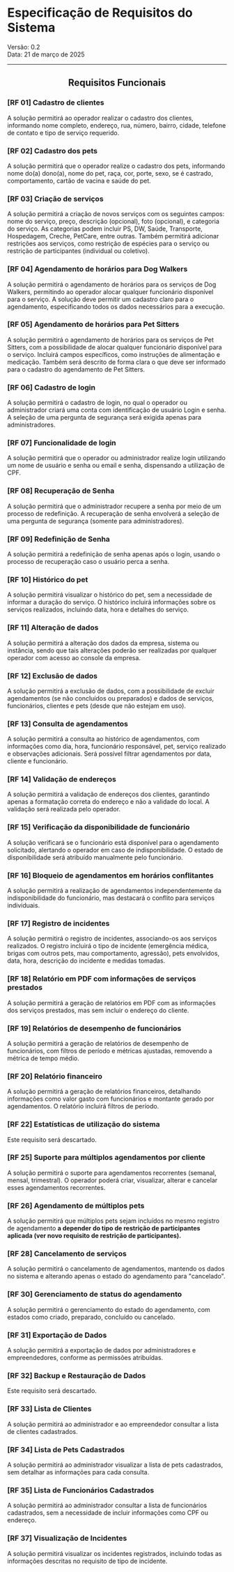# Especificação de Requisitos do Sistema
Versão: 0.2  
Data: 21 de março de 2025
<hr>  

## <center>Requisitos Funcionais</center>

### [RF 01] Cadastro de clientes
A solução permitirá ao operador realizar o cadastro dos clientes, informando nome completo, endereço, rua, número, bairro, cidade, telefone de contato e tipo de serviço requerido.

### [RF 02] Cadastro dos pets
A solução permitirá que o operador realize o cadastro dos pets, informando nome do(a) dono(a), nome do pet, raça, cor, porte, sexo, se é castrado, comportamento, cartão de vacina e saúde do pet.

### [RF 03] Criação de serviços
A solução permitirá a criação de novos serviços com os seguintes campos: nome do serviço, preço, descrição (opcional), foto (opcional), e categoria do serviço. As categorias podem incluir PS, DW, Saúde, Transporte, Hospedagem, Creche, PetCare, entre outras. Também permitirá adicionar restrições aos serviços, como restrição de espécies para o serviço ou restrição de participantes (individual ou coletivo).

### [RF 04] Agendamento de horários para Dog Walkers
A solução permitirá o agendamento de horários para os serviços de Dog Walkers, permitindo ao operador alocar qualquer funcionário disponível para o serviço<!-- CONTROLAR ATRAVÉS DE RESTRIÇÃO DE PARTICIPANTES:", bem como incluir múltiplos pets para o mesmo dono" -->. A solução deve permitir um cadastro claro para o agendamento, especificando todos os dados necessários para a execução.

### [RF 05] Agendamento de horários para Pet Sitters
A solução permitirá o agendamento de horários para os serviços de Pet Sitters, com a possibilidade de alocar qualquer funcionário disponível para o serviço. Incluirá campos específicos, como instruções de alimentação e medicação. Também será descrito de forma clara o que deve ser informado para o cadastro do agendamento de Pet Sitters.

### [RF 06] Cadastro de login
A solução permitirá o cadastro de login, no qual o operador ou administrador criará uma conta com identificação de usuário Login e senha. A seleção de uma pergunta de segurança será exigida apenas para administradores.

### [RF 07] Funcionalidade de login
A solução permitirá que o operador ou administrador realize login utilizando um nome de usuário e senha ou email e senha, dispensando a utilização de CPF.

### [RF 08] Recuperação de Senha
A solução permitirá que o administrador recupere a senha por meio de um processo de redefinição. A recuperação de senha envolverá a seleção de uma pergunta de segurança (somente para administradores).

### [RF 09] Redefinição de Senha
A solução permitirá a redefinição de senha apenas após o login, usando o processo de recuperação caso o usuário perca a senha.

### [RF 10] Histórico do pet
A solução permitirá visualizar o histórico do pet, sem a necessidade de informar a duração do serviço. O histórico incluirá informações sobre os serviços realizados, incluindo data, hora e detalhes do serviço.

### [RF 11] Alteração de dados
A solução permitirá a alteração dos dados da empresa, sistema ou instância, sendo que tais alterações poderão ser realizadas por qualquer operador com acesso ao console da empresa.

### [RF 12] Exclusão de dados
A solução permitirá a exclusão de dados, com a possibilidade de excluir agendamentos (se não concluídos ou preparados) e dados de serviços, funcionários, clientes e pets (desde que não estejam em uso).

### [RF 13] Consulta de agendamentos
A solução permitirá a consulta ao histórico de agendamentos, com informações como dia, hora, funcionário responsável, pet, serviço realizado e observações adicionais. Será possível filtrar agendamentos por data, cliente e funcionário.

### [RF 14] Validação de endereços
A solução permitirá a validação de endereços dos clientes, garantindo apenas a formatação correta do endereço e não a validade do local. A validação será realizada pelo operador.

### [RF 15] Verificação da disponibilidade de funcionário
A solução verificará se o funcionário está disponível para o agendamento solicitado, alertando o operador em caso de indisponibilidade. O estado de disponibilidade será atribuído manualmente pelo funcionário.

### [RF 16] Bloqueio de agendamentos em horários conflitantes
A solução permitirá a realização de agendamentos independentemente da indisponibilidade do funcionário, mas destacará o conflito para serviços individuais.

### [RF 17] Registro de incidentes
A solução permitirá o registro de incidentes, associando-os aos serviços realizados. O registro incluirá o tipo de incidente (emergência médica, brigas com outros pets, mau comportamento, agressão), pets envolvidos, data, hora, descrição do incidente e medidas tomadas.

### [RF 18] Relatório em PDF com informações de serviços prestados
A solução permitirá a geração de relatórios em PDF com as informações dos serviços prestados, mas sem incluir o endereço do cliente.

### [RF 19] Relatórios de desempenho de funcionários
A solução permitirá a geração de relatórios de desempenho de funcionários, com filtros de período e métricas ajustadas, removendo a métrica de tempo médio.

### [RF 20] Relatório financeiro
A solução permitirá a geração de relatórios financeiros, detalhando informações como valor gasto com funcionários e montante gerado por agendamentos. O relatório incluirá filtros de período.

### [RF 22] Estatísticas de utilização do sistema
Este requisito será descartado.

### [RF 25] Suporte para múltiplos agendamentos por cliente
A solução permitirá o suporte para agendamentos recorrentes (semanal, mensal, trimestral). O operador poderá criar, visualizar, alterar e cancelar esses agendamentos recorrentes.

### [RF 26] Agendamento de múltiplos pets
A solução permitirá que múltiplos pets sejam incluídos no mesmo registro de agendamento **a depender do tipo de restrição de participantes aplicada (ver novo requisito de restrição de participantes).**

### [RF 28] Cancelamento de serviços
A solução permitirá o cancelamento de agendamentos, mantendo os dados no sistema e alterando apenas o estado do agendamento para "cancelado".

### [RF 30] Gerenciamento de status do agendamento
A solução permitirá o gerenciamento do estado do agendamento, com estados como criado, preparado, concluído ou cancelado.

### [RF 31] Exportação de Dados
A solução permitirá a exportação de dados por administradores e empreendedores, conforme as permissões atribuídas.

### [RF 32] Backup e Restauração de Dados
Este requisito será descartado.

### [RF 33] Lista de Clientes
A solução permitirá ao administrador e ao empreendedor consultar a lista de clientes cadastrados.

### [RF 34] Lista de Pets Cadastrados
A solução permitirá ao administrador visualizar a lista de pets cadastrados, sem detalhar as informações para cada consulta.

### [RF 35] Lista de Funcionários Cadastrados
A solução permitirá ao administrador consultar a lista de funcionários cadastrados, sem a necessidade de incluir informações como CPF ou endereço.

### [RF 37] Visualização de Incidentes
A solução permitirá visualizar os incidentes registrados, incluindo todas as informações descritas no requisito de tipo de incidente.

